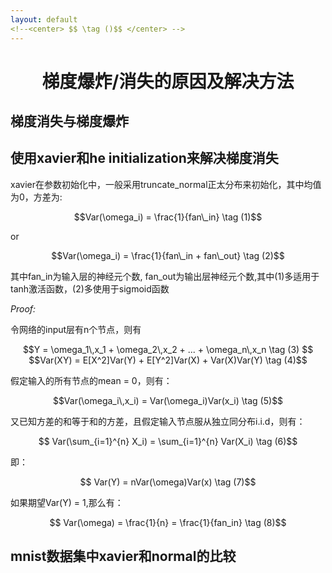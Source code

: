 ```yaml
---
layout: default
<!--<center> $$ \tag ()$$ </center> -->
---
```


# <center> 梯度爆炸/消失的原因及解决方法 </center>

## 梯度消失与梯度爆炸

## 使用xavier和he initialization来解决梯度消失

xavier在参数初始化中，一般采用truncate_normal正太分布来初始化，其中均值为0，方差为:

<center> $$Var(\omega_i) = \frac{1}{fan\_in} \tag (1)$$  </center>

or

<center> $$Var(\omega_i) = \frac{1}{fan\_in + fan\_out} \tag (2)$$  </center>

其中fan_in为输入层的神经元个数, fan_out为输出层神经元个数,其中(1)多适用于tanh激活函数，(2)多使用于sigmoid函数

*Proof:*

令网络的input层有n个节点，则有

<center>  $$Y = \omega_1\,x_1 + \omega_2\,x_2 + ... + \omega_n\,x_n \tag (3) $$</center>

<center> $$Var(XY) = E[X^2]Var(Y) + E[Y^2]Var(X) + Var(X)Var(Y)  \tag (4)$$ </center>

假定输入的所有节点的mean = 0，则有：

<center> $$Var(\omega_i\,x_i) = Var(\omega_i)Var(x_i) \tag (5)$$ </center>

又已知方差的和等于和的方差，且假定输入节点服从独立同分布i.i.d，则有：

<center> $$ Var(\sum_{i=1}^{n} X_i) = \sum_{i=1}^{n} Var(X_i) \tag (6)$$ </center>

即：

<center> $$ Var(Y) = nVar(\omega)Var(x) \tag (7)$$ </center>

如果期望Var(Y) = 1,那么有：

<center> $$ Var(\omega) = \frac{1}{n} = \frac{1}{fan_in} \tag (8)$$ </center>





## mnist数据集中xavier和normal的比较
